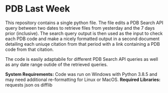 # PDB Last Week
This repository contains a single python file. The file edits a PDB Search API query between two dates to retrieve files from yesterday and the 7 days prior (inclusive). The search query output is then used as the input to check each PDB code and make a nicely formatted output in a second document detailing each uniuqe citation from that period with a link containing a PDB code from that citation. 

The code is easily adaptabile for different PDB Search API queries as well as any date range outide of the retrieved queries. 

**System Requirements:**
Code was run on Windows with Python 3.8.5 and may need additional re-formatting for Linux or MacOS.
**Required Libraries:** 
requests
json
os
difflib

